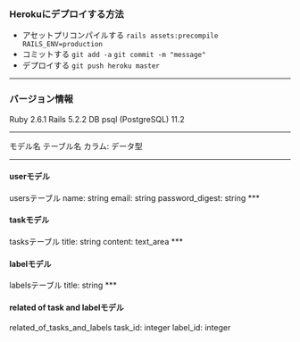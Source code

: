 ### Herokuにデプロイする方法
- アセットプリコンパイルする `rails assets:precompile RAILS_ENV=production`
- コミットする `git add -a` `git commit -m "message"`
- デプロイする `git push heroku master`
***

### バージョン情報
Ruby 2.6.1
Rails 5.2.2
DB psql (PostgreSQL) 11.2
***

モデル名
テーブル名
カラム: データ型

***
<h4>userモデル</h4>
usersテーブル
name: string
email: string
password_digest: string
***
<h4>taskモデル</h4>
tasksテーブル
title: string
content: text_area
***
<h4>labelモデル</h4>
labelsテーブル
title: string
***
<h4>related of task and labelモデル</h4>
related_of_tasks_and_labels
task_id: integer
label_id: integer